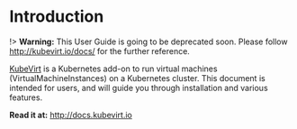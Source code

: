 # Introduction

!> **Warning:** This User Guide is going to be deprecated soon.  Please follow <http://kubevirt.io/docs/> for the further reference.

[KubeVirt](http://kubevirt.io) is a Kubernetes add-on to run virtual machines \(VirtualMachineInstances\) on a Kubernetes cluster. This document is intended for users, and will guide you through installation and various features.

**Read it at:** <http://docs.kubevirt.io>
